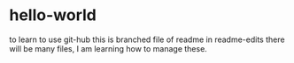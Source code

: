 # hello-world
to learn to use git-hub
this is branched file of readme in readme-edits
there will be many files, I am learning how to manage these.
